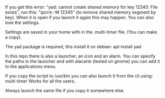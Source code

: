 If you get this error: "yad: cannot create shared memory for key 12345: File exists", run this: "ipcrm -M 12345" (to remove shared memory segment by key).
When it is open if you launch it again this may happen. You can also lose the settings.

Settings are saved in your home with in the .multi-timer file. (You can make a copy).

The yad package is required, this install it on debian:
apt install yad

In this repo there is also a launcher, an icon and an alarm.
You can specify the paths in the launcher and with alacarte (tested on gnome) you can add it to the applications menu.

If you copy the script to /usr/bin you can also launch it from the cli using:
multi-timer
Works for all the users.

Always launch the same file if you copy it somewhere else.
